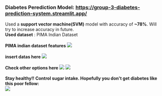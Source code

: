 ### Diabetes Perediction Model: https://group-3-diabetes-prediction-system.streamlit.app/
Used a <b>support vector machine(SVM)</b> model with accuracy of <b>~78%</b>. Will try to increase accuracy in future.
<br>
<b>Used dataset</b> : PIMA Indian Dataset
<br>
<br>
<b>PIMA indian dataset features</b>
<image src="https://github.com/Ritax2003/Diabetes-Prediction/blob/61d00aac5e254f9ae17b40958592bed0f6745b76/Pics/1.png">
<br>
<br>
<b>insert datas here</b>
<image src="https://github.com/Ritax2003/Diabetes-Prediction/blob/61d00aac5e254f9ae17b40958592bed0f6745b76/Pics/2.png">
<br>
<br>
<b>Check other options here</b>
<image src="https://github.com/Ritax2003/Diabetes-Prediction/blob/61d00aac5e254f9ae17b40958592bed0f6745b76/Pics/2marked.png">
<image src="https://github.com/Ritax2003/Diabetes-Prediction/blob/61d00aac5e254f9ae17b40958592bed0f6745b76/Pics/3.png">
<br>
<br>
<b>Stay healthy!! Control sugar intake. Hopefully you don't get diabetes like this poor fellow:</b>
<br>
<image src="https://github.com/Ritax2003/Diabetes-Prediction/blob/15b41ef20603a23a71c9d62d03c2cb4969f0064a/Pics/4.png">
